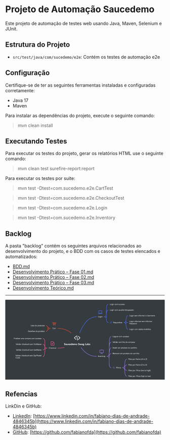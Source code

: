# Projeto de Automação Saucedemo

Este projeto de automação de testes web usando Java, Maven, Selenium e JUnit.

## Estrutura do Projeto

- `src/test/java/com/sucedemo/e2e`: Contém os testes de automação e2e


## Configuração

Certifique-se de ter as seguintes ferramentas instaladas e configuradas corretamente:

- Java 17
- Maven

Para instalar as dependências do projeto, execute o seguinte comando:

> mvn clean install

## Executando Testes
Para executar os testes do projeto, gerar os relatórios HTML use o seguinte comando:

>mvn clean test surefire-report:report

Para executar os testes por suite:

>mvn test -Dtest=com.sucedemo.e2e.CartTest

>mvn test -Dtest=com.sucedemo.e2e.CheckoutTest

>mvn test -Dtest=com.sucedemo.e2e.Login

>mvn test -Dtest=com.sucedemo.e2e.Inventory


## Backlog

A pasta "backlog" contém os seguintes arquivos relacionados ao desenvolvimento do projeto, e o BDD com os casos de testes elencados e automatizados:

- [BDD.md](backlog/BDD.md)
- [Desenvolvimento Prático – Fase 01.md](backlog/Desenvolvimento%20Pr%C3%A1tico%20%E2%80%93%20Fase%2001.md)
- [Desenvolvimento Prático – Fase 02.md](backlog/Desenvolvimento%20Pr%C3%A1tico%20%E2%80%93%20Fase%2002.md)
- [Desenvolvimento Prático – Fase 03.md](backlog/Desenvolvimento%20Pr%C3%A1tico%20%E2%80%93%20Fase%2003.md)
- [Desenvolvimento Teórico.md](backlog/Desenvolvimento%20Te%C3%B3rico.md)

---


![Alt Text](backlog/roadmap.png)



## Refencias
LinkDin e GitHub:

- [LinkedIn](Fabiano-dias-de-andrade): [https://www.linkedin.com/in/fabiano-dias-de-andrade-4846345b](https://www.linkedin.com/in/fabiano-dias-de-andrade-4846345b)
- [GitHub](Fabianofda): [https://github.com/fabianofda](https://github.com/fabianofda)

